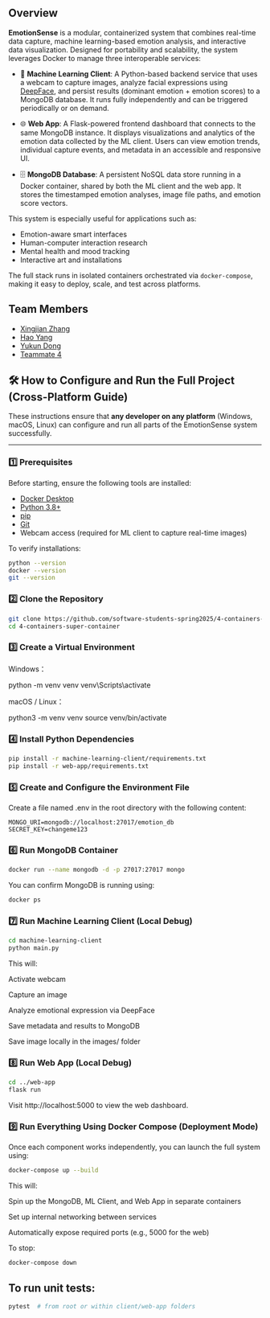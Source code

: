 ## Overview

**EmotionSense** is a modular, containerized system that combines real-time data capture, machine learning-based emotion analysis, and interactive data visualization. Designed for portability and scalability, the system leverages Docker to manage three interoperable services:

- 🧠 **Machine Learning Client**: A Python-based backend service that uses a webcam to capture images, analyze facial expressions using [DeepFace](https://github.com/serengil/deepface), and persist results (dominant emotion + emotion scores) to a MongoDB database. It runs fully independently and can be triggered periodically or on demand.

- 🌐 **Web App**: A Flask-powered frontend dashboard that connects to the same MongoDB instance. It displays visualizations and analytics of the emotion data collected by the ML client. Users can view emotion trends, individual capture events, and metadata in an accessible and responsive UI.

- 🗄️ **MongoDB Database**: A persistent NoSQL data store running in a Docker container, shared by both the ML client and the web app. It stores the timestamped emotion analyses, image file paths, and emotion score vectors.

This system is especially useful for applications such as:
- Emotion-aware smart interfaces
- Human-computer interaction research
- Mental health and mood tracking
- Interactive art and installations

The full stack runs in isolated containers orchestrated via `docker-compose`, making it easy to deploy, scale, and test across platforms.



## Team Members

- [Xingjian Zhang](https://github.com/ScottZXJ123)
- [Hao Yang](https://github.com/Hao-Yang-Hao)
- [Yukun Dong](https://github.com/abccdyk)
- [Teammate 4](https://github.com/danielk98)


## 🛠 How to Configure and Run the Full Project (Cross-Platform Guide)

These instructions ensure that **any developer on any platform** (Windows, macOS, Linux) can configure and run all parts of the EmotionSense system successfully.

---

### 1️⃣ Prerequisites

Before starting, ensure the following tools are installed:

- [Docker Desktop](https://www.docker.com/products/docker-desktop)
- [Python 3.8+](https://www.python.org/downloads/)
- [pip](https://pip.pypa.io/en/stable/)
- [Git](https://git-scm.com/)
- Webcam access (required for ML client to capture real-time images)

To verify installations:

```bash
python --version
docker --version
git --version
```

### 2️⃣ Clone the Repository

```bash
git clone https://github.com/software-students-spring2025/4-containers-super-container.git
cd 4-containers-super-container
```
### 3️⃣ Create a Virtual Environment

Windows：

python -m venv venv
venv\\Scripts\\activate 

macOS / Linux：

python3 -m venv venv
source venv/bin/activate

### 4️⃣ Install Python Dependencies

```bash
pip install -r machine-learning-client/requirements.txt
pip install -r web-app/requirements.txt
```

### 5️⃣ Create and Configure the Environment File

Create a file named .env in the root directory with the following content:

```env
MONGO_URI=mongodb://localhost:27017/emotion_db
SECRET_KEY=changeme123
```

### 6️⃣ Run MongoDB Container

```bash
docker run --name mongodb -d -p 27017:27017 mongo
```

You can confirm MongoDB is running using:

```bash
docker ps
```

### 7️⃣ Run Machine Learning Client (Local Debug)

```bash
cd machine-learning-client
python main.py
```
This will:

Activate webcam

Capture an image

Analyze emotional expression via DeepFace

Save metadata and results to MongoDB

Save image locally in the images/ folder

### 8️⃣ Run Web App (Local Debug)

```bash
cd ../web-app
flask run
```
Visit http://localhost:5000 to view the web dashboard.

### 9️⃣ Run Everything Using Docker Compose (Deployment Mode)
Once each component works independently, you can launch the full system using:

```bash
docker-compose up --build
```

This will:

Spin up the MongoDB, ML Client, and Web App in separate containers

Set up internal networking between services

Automatically expose required ports (e.g., 5000 for the web)

To stop:
```bash
docker-compose down
```

## To run unit tests:

```bash
pytest  # from root or within client/web-app folders
```
